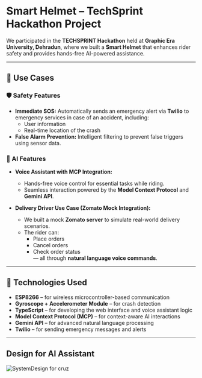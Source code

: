# Smart Helmet – TechSprint Hackathon Project

We participated in the **TECHSPRINT Hackathon** held at **Graphic Era University, Dehradun**, where we built a **Smart Helmet** that enhances rider safety and provides hands-free AI-powered assistance.

---

## 🚨 Use Cases

### 🛡️ Safety Features
- **Immediate SOS:** Automatically sends an emergency alert via **Twilio** to emergency services in case of an accident, including:
  - User information
  - Real-time location of the crash
- **False Alarm Prevention:** Intelligent filtering to prevent false triggers using sensor data.

### 🤖 AI Features
- **Voice Assistant with MCP Integration:**
  - Hands-free voice control for essential tasks while riding.
  - Seamless interaction powered by the **Model Context Protocol** and **Gemini API**.

- **Delivery Driver Use Case (Zomato Mock Integration):**
  - We built a mock **Zomato server** to simulate real-world delivery scenarios.
  - The rider can:
    - Place orders
    - Cancel orders
    - Check order status  
  — all through **natural language voice commands**.

---

## 🔧 Technologies Used

- **ESP8266** – for wireless microcontroller-based communication  
- **Gyroscope + Accelerometer Module** – for crash detection  
- **TypeScript** – for developing the web interface and voice assistant logic  
- **Model Context Protocol (MCP)** – for context-aware AI interactions  
- **Gemini API** – for advanced natural language processing  
- **Twilio** – for sending emergency messages and alerts  

---
## Design for AI Assistant
![SystemDesign for cruz](https://github.com/user-attachments/assets/fb3d1049-813b-4018-b606-fbcea93446b2)

